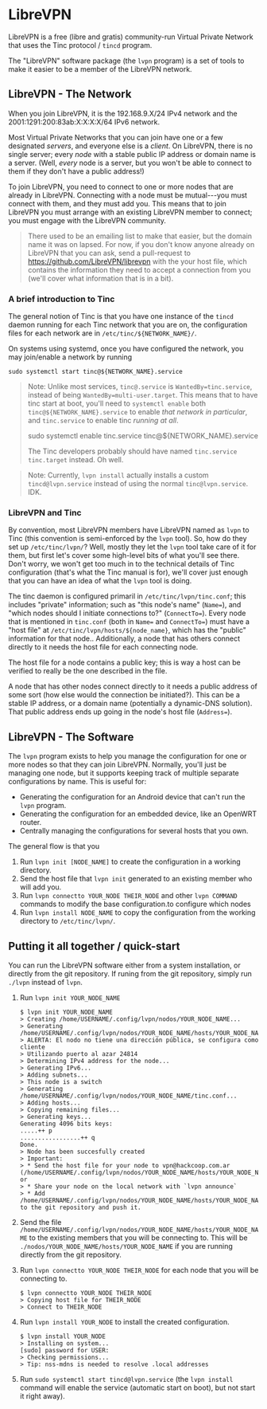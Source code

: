# LibreVPN

LibreVPN is a free (libre and gratis) community-run Virtual Private
Network that uses the Tinc protocol / `tincd` program.

The "LibreVPN" software package (the `lvpn` program) is a set of tools
to make it easier to be a member of the LibreVPN network.

## LibreVPN - The Network

When you join LibreVPN, it is the 192.168.9.X/24 IPv4 network and the
2001:1291:200:83ab:X:X:X:X/64 IPv6 network.

Most Virtual Private Networks that you can join have one or a few
designated *servers*, and everyone else is a *client*.  On LibreVPN,
there is no single server; every *node* with a stable public IP
address or domain name is a server.  (Well, *every* node is a server,
but you won't be able to connect to them if they don't have a public
address!)

To join LibreVPN, you need to connect to one or more nodes that are
already in LibreVPN.  Connecting with a node must be mutual---you must
connect with them, and they must add you.  This means that to join
LibreVPN you must arrange with an existing LibreVPN member to connect;
you must engage with the LibreVPN community.

> There used to be an emailing list to make that easier, but the
> domain name it was on lapsed.  For now, if you don't know anyone
> already on LibreVPN that you can ask, send a pull-request to
> <https://github.com/LibreVPN/librevpn> with the your host file,
> which contains the information they need to accept a connection from
> you (we'll cover what information that is in a bit).

### A brief introduction to Tinc

The general notion of Tinc is that you have one instance of the
`tincd` daemon running for each Tinc network that you are on, the
configuration files for each network are in
`/etc/tinc/${NETWORK_NAME}/`.

On systems using systemd, once you have configured the network, you
may join/enable a network by running

	sudo systemctl start tinc@${NETWORK_NAME}.service

> Note: Unlike most services, `tinc@.service` is
> `WantedBy=tinc.service`, instead of being
> `WantedBy=multi-user.target`.  This means that to have tinc start at
> boot, you'll need to `systemctl enable` both
> `tinc@${NETWORK_NAME}.service` to enable *that network in
> particular*, and `tinc.service` to enable tinc *running at all*.
>
> 	sudo systemctl enable tinc.service tinc@${NETWORK_NAME}.service
>
> The Tinc developers probably should have named `tinc.service`
> `tinc.target` instead.  Oh well.

> Note: Currently, `lvpn install` actually installs a custom
> `tincd@lvpn.service` instead of using the normal
> `tinc@lvpn.service`.  IDK.

### LibreVPN and Tinc

By convention, most LibreVPN members have LibreVPN named as `lvpn` to
Tinc (this convention is semi-enforced by the `lvpn` tool).  So, how
do they set up `/etc/tinc/lvpn/`?  Well, mostly they let the `lvpn`
tool take care of it for them, but first let's cover some high-level
bits of what you'll see there.  Don't worry, we won't get too much in
to the technical details of Tinc configuration (that's what the Tinc
manual is for), we'll cover just enough that you can have an idea of
what the `lvpn` tool is doing.

The tinc daemon is configured primaril in `/etc/tinc/lvpn/tinc.conf`;
this includes "private" information; such as "this node's name"
(`Name=`), and "which nodes should I initiate connections to?"
(`ConnectTo=`).  Every node that is mentioned in `tinc.conf` (both in
`Name=` and `ConnectTo=`) must have a "host file" at
`/etc/tinc/lvpn/hosts/${node_name}`, which has the "public"
information for that node..  Additionally, a node that has others
connect directly to it needs the host file for each connecting node.

The host file for a node contains a public key; this is way a host can
be verified to really be the one described in the file.

A node that has other nodes connect directly to it needs a public
address of some sort (how else would the connection be initiated?).
This can be a stable IP address, or a domain name (potentially a
dynamic-DNS solution).  That public address ends up going in the
node's host file (`Address=`).

## LibreVPN - The Software

The `lvpn` program exists to help you manage the configuration for one
or more nodes so that they can join LibreVPN.  Normally, you'll just
be managing one node, but it supports keeping track of multiple
separate configurations by name.  This is useful for:

 - Generating the configuration for an Android device that can't run
   the `lvpn` program.
 - Generating the configuration for an embedded device, like an
   OpenWRT router.
 - Centrally managing the configurations for several hosts that you
   own.

The general flow is that you

 1. Run `lvpn init [NODE_NAME]` to create the configuration in a
    working directory.
 2. Send the host file that `lvpn init` generated to an existing
    member who will add you.
 3. Run `lvpn connectto YOUR_NODE THEIR_NODE` and other `lvpn COMMAND`
    commands to modify the base configuration.to configure which nodes
 4. Run `lvpn install NODE_NAME` to copy the configuration from the
    working directory to `/etc/tinc/lvpn/`.

## Putting it all together / quick-start

You can run the LibreVPN software either from a system installation,
or directly from the git repository.  If runing from the git
repository, simply run `./lvpn` instead of `lvpn`.

 1. Run `lvpn init YOUR_NODE_NAME`

    	$ lvpn init YOUR_NODE_NAME
    	> Creating /home/USERNAME/.config/lvpn/nodos/YOUR_NODE_NAME...
    	> Generating /home/USERNAME/.config/lvpn/nodos/YOUR_NODE_NAME/hosts/YOUR_NODE_NAME...
    	> ALERTA: El nodo no tiene una dirección pública, se configura como cliente
    	> Utilizando puerto al azar 24814
    	> Determining IPv4 address for the node...
    	> Generating IPv6...
    	> Adding subnets...
    	> This node is a switch
    	> Generating /home/USERNAME/.config/lvpn/nodos/YOUR_NODE_NAME/tinc.conf...
    	> Adding hosts...
    	> Copying remaining files...
    	> Generating keys...
    	Generating 4096 bits keys:
    	.....++ p
    	.................++ q
    	Done.
    	> Node has been succesfully created
    	> Important: 
    	> * Send the host file for your node to vpn@hackcoop.com.ar (/home/USERNAME/.config/lvpn/nodos/YOUR_NODE_NAME/hosts/YOUR_NODE_NAME), or
    	> * Share your node on the local network with `lvpn announce`
    	> * Add /home/USERNAME/.config/lvpn/nodos/YOUR_NODE_NAME/hosts/YOUR_NODE_NAME to the git repository and push it.

 2. Send the file
    `/home/USERNAME/.config/lvpn/nodos/YOUR_NODE_NAME/hosts/YOUR_NODE_NAME`
    to the existing members that you will be connecting to.  This will
    be `./nodos/YOUR_NODE_NAME/hosts/YOUR_NODE_NAME` if you are
    running directly from the git repository.
	
 3. Run `lvpn connectto YOUR_NODE THEIR_NODE` for each node that you
    will be connecting to.

    	$ lvpn connectto YOUR_NODE THEIR_NODE
    	> Copying host file for THEIR_NODE
    	> Connect to THEIR_NODE

 4. Run `lvpn install YOUR_NODE` to install the created configuration.
 
    	$ lvpn install YOUR_NODE
    	> Installing on system...
    	[sudo] password for USER: 
    	> Checking permissions...
    	> Tip: nss-mdns is needed to resolve .local addresses

 5. Run `sudo systemctl start tincd@lvpn.service` (the `lvpn install`
    command will enable the service (automatic start on boot), but not
    start it right away).
